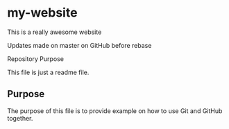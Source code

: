 # my-website

This is a really awesome website

Updates made on master on GitHub before rebase

 Repository Purpose

This file is just a readme file.

## Purpose

The purpose of this file is to provide example
on how to use Git and GitHub together.

